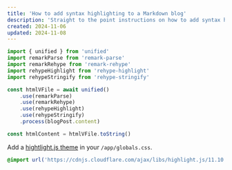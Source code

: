 ```yaml
---
title: 'How to add syntax highlighting to a Markdown blog'
description: 'Straight to the point instructions on how to add syntax highlighting to a server side rendered Markdown blog.'
created: 2024-11-06
updated: 2024-11-08
---
```


```javascript
import { unified } from 'unified'
import remarkParse from 'remark-parse'
import remarkRehype from 'remark-rehype'
import rehypeHighlight from 'rehype-highlight'
import rehypeStringify from 'rehype-stringify'

const htmlVFile = await unified()
    .use(remarkParse)
    .use(remarkRehype)
    .use(rehypeHighlight)
    .use(rehypeStringify)
    .process(blogPost.content)

const htmlContent = htmlVFile.toString()

```


Add a [hightlight.js theme](https://highlightjs.org/examples) in your `/app/globals.css`.
```css
@import url('https://cdnjs.cloudflare.com/ajax/libs/highlight.js/11.10.0/styles/github-dark.min.css');
```